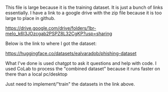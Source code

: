 This file is large because it is the training dataset. It is just a bunch of links essentially.
I have a link to a google drive with the zip file because it is too large to place in github.

https://drive.google.com/drive/folders/1br-meIo_k6l3JOzcgab2PSPZ8L32CgKP?usp=sharing

Below is the link to where I got the dataset:

https://huggingface.co/datasets/ealvaradob/phishing-dataset

What I've done is used chatgpt to ask it questions and help with code. I used CoLab to process
the "combined dataset" because it runs faster on there than a local pc/desktop

Just need to implement/"train" the datasets in the link above.
